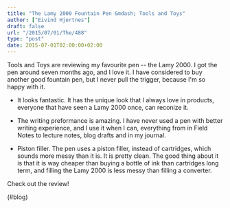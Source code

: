 ```yaml
---
title: "The Lamy 2000 Fountain Pen &mdash; Tools and Toys"
author: ["Eivind Hjertnes"]
draft: false
url: "/2015/07/01/The/488"
type: "post"
date: 2015-07-01T02:00:00+02:00
---
```


Tools and Toys are reviewing my favourite pen -- the Lamy 2000. I got
the pen around seven months ago, and I love it. I have considered to buy
another good fountain pen, but I never pull the trigger, because I'm so
happy with it.

-   It looks fantastic. It has the unique look that I always love in
    products, everyone that have seen a Lamy 2000 once, can reconize it.

-   The writing preformance is amazing. I have never used a pen with
    better writing experience, and I use it when I can, everything from in
    Field Notes to lecture notes, blog drafts and in my journal.

-   Piston filler. The pen uses a piston filler, instead of cartridges,
    which sounds more messy than it is. It is pretty clean. The good thing
    about it is that it is way cheaper than buying a bottle of ink than
    cartridges long term, and filling the Lamy 2000 is less messy than
    filling a converter.

Check out the review!

(#blog)
